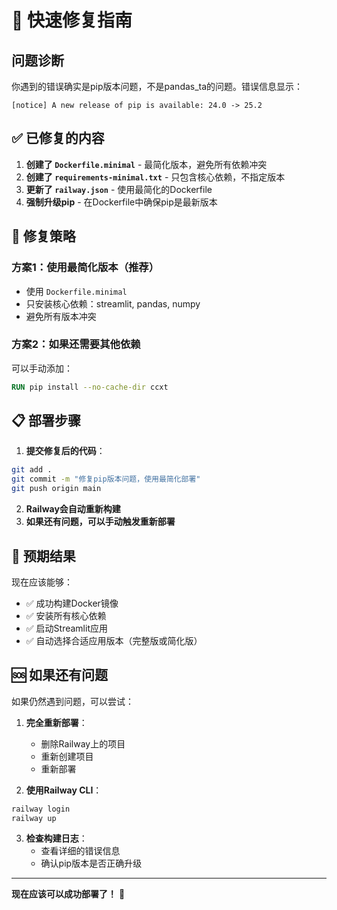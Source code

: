# 🚀 快速修复指南

## 问题诊断
你遇到的错误确实是pip版本问题，不是pandas_ta的问题。错误信息显示：
```
[notice] A new release of pip is available: 24.0 -> 25.2
```

## ✅ 已修复的内容

1. **创建了 `Dockerfile.minimal`** - 最简化版本，避免所有依赖冲突
2. **创建了 `requirements-minimal.txt`** - 只包含核心依赖，不指定版本
3. **更新了 `railway.json`** - 使用最简化的Dockerfile
4. **强制升级pip** - 在Dockerfile中确保pip是最新版本

## 🔧 修复策略

### 方案1：使用最简化版本（推荐）
- 使用 `Dockerfile.minimal`
- 只安装核心依赖：streamlit, pandas, numpy
- 避免所有版本冲突

### 方案2：如果还需要其他依赖
可以手动添加：
```dockerfile
RUN pip install --no-cache-dir ccxt
```

## 📋 部署步骤

1. **提交修复后的代码**：
```bash
git add .
git commit -m "修复pip版本问题，使用最简化部署"
git push origin main
```

2. **Railway会自动重新构建**
3. **如果还有问题，可以手动触发重新部署**

## 🎯 预期结果

现在应该能够：
- ✅ 成功构建Docker镜像
- ✅ 安装所有核心依赖
- ✅ 启动Streamlit应用
- ✅ 自动选择合适应用版本（完整版或简化版）

## 🆘 如果还有问题

如果仍然遇到问题，可以尝试：

1. **完全重新部署**：
   - 删除Railway上的项目
   - 重新创建项目
   - 重新部署

2. **使用Railway CLI**：
```bash
railway login
railway up
```

3. **检查构建日志**：
   - 查看详细的错误信息
   - 确认pip版本是否正确升级

---

**现在应该可以成功部署了！** 🎉

